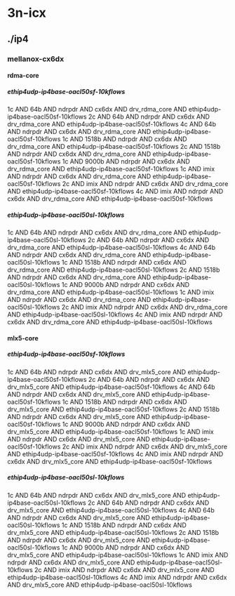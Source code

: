 # 3n-icx
## ./ip4
### mellanox-cx6dx
#### rdma-core
##### ethip4udp-ip4base-oacl50sf-10kflows
1c AND 64b AND ndrpdr AND cx6dx AND drv_rdma_core AND ethip4udp-ip4base-oacl50sf-10kflows
2c AND 64b AND ndrpdr AND cx6dx AND drv_rdma_core AND ethip4udp-ip4base-oacl50sf-10kflows
4c AND 64b AND ndrpdr AND cx6dx AND drv_rdma_core AND ethip4udp-ip4base-oacl50sf-10kflows
1c AND 1518b AND ndrpdr AND cx6dx AND drv_rdma_core AND ethip4udp-ip4base-oacl50sf-10kflows
2c AND 1518b AND ndrpdr AND cx6dx AND drv_rdma_core AND ethip4udp-ip4base-oacl50sf-10kflows
1c AND 9000b AND ndrpdr AND cx6dx AND drv_rdma_core AND ethip4udp-ip4base-oacl50sf-10kflows
1c AND imix AND ndrpdr AND cx6dx AND drv_rdma_core AND ethip4udp-ip4base-oacl50sf-10kflows
2c AND imix AND ndrpdr AND cx6dx AND drv_rdma_core AND ethip4udp-ip4base-oacl50sf-10kflows
4c AND imix AND ndrpdr AND cx6dx AND drv_rdma_core AND ethip4udp-ip4base-oacl50sf-10kflows
##### ethip4udp-ip4base-oacl50sl-10kflows
1c AND 64b AND ndrpdr AND cx6dx AND drv_rdma_core AND ethip4udp-ip4base-oacl50sl-10kflows
2c AND 64b AND ndrpdr AND cx6dx AND drv_rdma_core AND ethip4udp-ip4base-oacl50sl-10kflows
4c AND 64b AND ndrpdr AND cx6dx AND drv_rdma_core AND ethip4udp-ip4base-oacl50sl-10kflows
1c AND 1518b AND ndrpdr AND cx6dx AND drv_rdma_core AND ethip4udp-ip4base-oacl50sl-10kflows
2c AND 1518b AND ndrpdr AND cx6dx AND drv_rdma_core AND ethip4udp-ip4base-oacl50sl-10kflows
1c AND 9000b AND ndrpdr AND cx6dx AND drv_rdma_core AND ethip4udp-ip4base-oacl50sl-10kflows
1c AND imix AND ndrpdr AND cx6dx AND drv_rdma_core AND ethip4udp-ip4base-oacl50sl-10kflows
2c AND imix AND ndrpdr AND cx6dx AND drv_rdma_core AND ethip4udp-ip4base-oacl50sl-10kflows
4c AND imix AND ndrpdr AND cx6dx AND drv_rdma_core AND ethip4udp-ip4base-oacl50sl-10kflows
#### mlx5-core
##### ethip4udp-ip4base-oacl50sf-10kflows
1c AND 64b AND ndrpdr AND cx6dx AND drv_mlx5_core AND ethip4udp-ip4base-oacl50sf-10kflows
2c AND 64b AND ndrpdr AND cx6dx AND drv_mlx5_core AND ethip4udp-ip4base-oacl50sf-10kflows
4c AND 64b AND ndrpdr AND cx6dx AND drv_mlx5_core AND ethip4udp-ip4base-oacl50sf-10kflows
1c AND 1518b AND ndrpdr AND cx6dx AND drv_mlx5_core AND ethip4udp-ip4base-oacl50sf-10kflows
2c AND 1518b AND ndrpdr AND cx6dx AND drv_mlx5_core AND ethip4udp-ip4base-oacl50sf-10kflows
1c AND 9000b AND ndrpdr AND cx6dx AND drv_mlx5_core AND ethip4udp-ip4base-oacl50sf-10kflows
1c AND imix AND ndrpdr AND cx6dx AND drv_mlx5_core AND ethip4udp-ip4base-oacl50sf-10kflows
2c AND imix AND ndrpdr AND cx6dx AND drv_mlx5_core AND ethip4udp-ip4base-oacl50sf-10kflows
4c AND imix AND ndrpdr AND cx6dx AND drv_mlx5_core AND ethip4udp-ip4base-oacl50sf-10kflows
##### ethip4udp-ip4base-oacl50sl-10kflows
1c AND 64b AND ndrpdr AND cx6dx AND drv_mlx5_core AND ethip4udp-ip4base-oacl50sl-10kflows
2c AND 64b AND ndrpdr AND cx6dx AND drv_mlx5_core AND ethip4udp-ip4base-oacl50sl-10kflows
4c AND 64b AND ndrpdr AND cx6dx AND drv_mlx5_core AND ethip4udp-ip4base-oacl50sl-10kflows
1c AND 1518b AND ndrpdr AND cx6dx AND drv_mlx5_core AND ethip4udp-ip4base-oacl50sl-10kflows
2c AND 1518b AND ndrpdr AND cx6dx AND drv_mlx5_core AND ethip4udp-ip4base-oacl50sl-10kflows
1c AND 9000b AND ndrpdr AND cx6dx AND drv_mlx5_core AND ethip4udp-ip4base-oacl50sl-10kflows
1c AND imix AND ndrpdr AND cx6dx AND drv_mlx5_core AND ethip4udp-ip4base-oacl50sl-10kflows
2c AND imix AND ndrpdr AND cx6dx AND drv_mlx5_core AND ethip4udp-ip4base-oacl50sl-10kflows
4c AND imix AND ndrpdr AND cx6dx AND drv_mlx5_core AND ethip4udp-ip4base-oacl50sl-10kflows